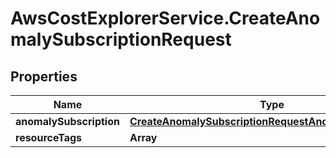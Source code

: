 # AwsCostExplorerService.CreateAnomalySubscriptionRequest

## Properties

Name | Type | Description | Notes
------------ | ------------- | ------------- | -------------
**anomalySubscription** | [**CreateAnomalySubscriptionRequestAnomalySubscription**](CreateAnomalySubscriptionRequestAnomalySubscription.md) |  | 
**resourceTags** | **Array** |  | [optional] 


